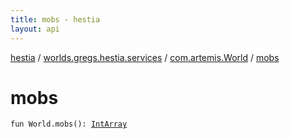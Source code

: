 ```yaml
---
title: mobs - hestia
layout: api
---
```


<div class='api-docs-breadcrumbs'><a href="../../index.html">hestia</a> / <a href="../index.html">worlds.gregs.hestia.services</a> / <a href="index.html">com.artemis.World</a> / <a href="./mobs.html">mobs</a></div>

# mobs

<div class="signature"><code><span class="keyword">fun </span><span class="identifier">World</span><span class="symbol">.</span><span class="identifier">mobs</span><span class="symbol">(</span><span class="symbol">)</span><span class="symbol">: </span><a href="https://kotlinlang.org/api/latest/jvm/stdlib/kotlin/-int-array/index.html"><span class="identifier">IntArray</span></a></code></div>
